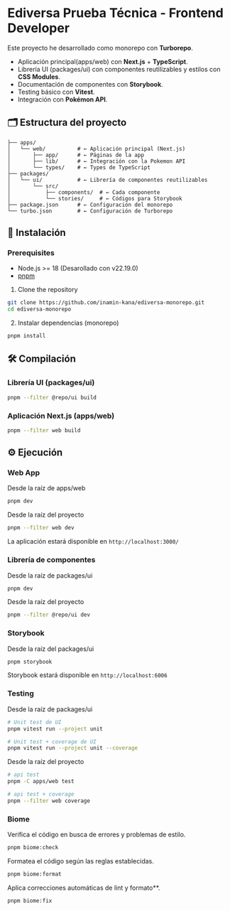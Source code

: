 # Ediversa Prueba Técnica - Frontend Developer 

Este proyecto he desarrollado como monorepo con **Turborepo**.
- Aplicación principal(apps/web) con **Next.js** + **TypeScript**.
- Librería UI (packages/ui) con componentes reutilizables y estilos con **CSS Modules**.
- Documentación de componentes con **Storybook**.
- Testing básico con **Vitest**.
- Integración con **Pokémon API**.


## 🗂️ Estructura del proyecto
```
├── apps/
│   └── web/          # ← Aplicación principal (Next.js)
│       ├── app/      # ← Páginas de la app
│       ├── lib/      # ← Integración con la Pokemon API
│       └── types/    # ← Types de TypeScript
├── packages/
│   └── ui/           # ← Librería de componentes reutilizables
│       └── src/
│           ├── components/  # ← Cada componente
│           └── stories/     # ← Códigos para Storybook
├── package.json      # ← Configuración del monorepo
└── turbo.json        # ← Configuración de Turborepo
```

## 🚀 Instalación 

### Prerequisites
- Node.js >= 18 (Desarollado con v22.19.0)
- [pnpm](https://pnpm.io/)

1. Clone the repository
```bash
git clone https://github.com/inamin-kana/ediversa-monorepo.git
cd ediversa-monorepo
```

2. Instalar dependencias (monorepo)
```bash
pnpm install
```


## 🛠️ Compilación

### Librería UI (packages/ui)
```bash
pnpm --filter @repo/ui build
```

### Aplicación Next.js (apps/web)
```bash
pnpm --filter web build
```


## ⚙️ Ejecución

### Web App 
Desde la raíz de apps/web
```bash
pnpm dev
```
Desde la raíz del proyecto
```bash
pnpm --filter web dev
```
La aplicación estará disponible en `http://localhost:3000/`

### Librería de componentes
Desde la raíz de packages/ui  
```bash
pnpm dev
```
Desde la raíz del proyecto

```bash
pnpm --filter @repo/ui dev
```

### Storybook
Desde la raíz del packages/ui  
```bash
pnpm storybook
```
Storybook estará disponible en `http://localhost:6006`

### Testing

Desde la raíz de packages/ui  
```bash
# Unit test de UI
pnpm vitest run --project unit  

# Unit test + coverage de UI
pnpm vitest run --project unit --coverage
```
Desde la raíz del proyecto
```bash
# api test
pnpm -C apps/web test     

# api test + coverage
pnpm --filter web coverage
```

### Biome

Verifica el código en busca de errores y problemas de estilo.
```bash
pnpm biome:check
```

Formatea el código según las reglas establecidas.  
```bash
pnpm biome:format
```

Aplica correcciones automáticas de lint y formato**.      
```bash
pnpm biome:fix
```
